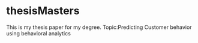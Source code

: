 # thesisMasters
This is my thesis paper for my degree. 
Topic:Predicting Customer behavior using behavioral analytics
